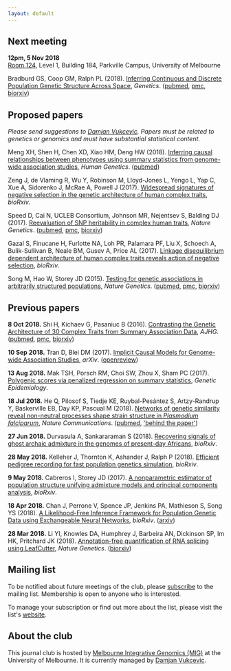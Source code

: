 ```yaml
---
layout: default
---
```



## Next meeting

**12pm, 5 Nov 2018**  
[Room 124](https://maps.unimelb.edu.au/parkville/building/184/124), Level 1,
Building 184, Parkville Campus, University of Melbourne

Bradburd GS, Coop GM, Ralph PL (2018).  [Inferring Continuous and Discrete
Population Genetic Structure Across
Space](https://doi.org/10.1534/genetics.118.301333), *Genetics*.
([pubmed](https://www.ncbi.nlm.nih.gov/pubmed/30026187),
[pmc](https://www.ncbi.nlm.nih.gov/pmc/articles/PMC6116973/),
[biorxiv](https://doi.org/10.1101/189688))


## Proposed papers

*Please send suggestions to
[Damjan Vukcevic](mailto:damjan.vukcevic@unimelb.edu.au).
Papers must be related to genetics or genomics and must have substantial
statistical content.*

Meng XH, Shen H, Chen XD, Xiao HM, Deng HW (2018).  [Inferring causal
relationships between phenotypes using summary statistics from genome-wide
association studies](https://doi.org/10.1007/s00439-018-1876-1), *Human
Genetics*.  ([pubmed](https://www.ncbi.nlm.nih.gov/pubmed/29460149))

Zeng J, de Vlaming R, Wu Y, Robinson M, Lloyd-Jones L, Yengo L, Yap C, Xue A,
Sidorenko J, McRae A, Powell J (2017).  [Widespread signatures of negative
selection in the genetic architecture of human complex
traits](https://doi.org/10.1101/145755), *bioRxiv*.

Speed D, Cai N, UCLEB Consortium, Johnson MR, Nejentsev S, Balding DJ (2017).
[Reevaluation of SNP heritability in complex human
traits](https://doi.org/10.1038/ng.3865), *Nature Genetics*.
([pubmed](https://www.ncbi.nlm.nih.gov/pubmed/28530675),
[pmc](https://www.ncbi.nlm.nih.gov/pmc/articles/PMC5493198/),
[biorxiv](https://doi.org/10.1101/074310))

Gazal S, Finucane H, Furlotte NA, Loh PR, Palamara PF, Liu X, Schoech A,
Bulik-Sullivan B, Neale BM, Gusev A, Price AL (2017).  [Linkage disequilibrium
dependent architecture of human complex traits reveals action of negative
selection](https://doi.org/10.1101/082024), *bioRxiv*.

Song M, Hao W, Storey JD (2015).  [Testing for genetic associations in
arbitrarily structured populations](https://doi.org/10.1038/ng.3244), *Nature
Genetics*.  ([pubmed](https://www.ncbi.nlm.nih.gov/pubmed/25822090),
[pmc](https://www.ncbi.nlm.nih.gov/pmc/articles/PMC4464830/),
[biorxiv](https://doi.org/10.1101/012682))


## Previous papers

**8 Oct 2018.**  Shi H, Kichaev G, Pasaniuc B (2016).  [Contrasting the Genetic
Architecture of 30 Complex Traits from Summary Association
Data](https://doi.org/10.1016/j.ajhg.2016.05.013), *AJHG*.
([pubmed](https://www.ncbi.nlm.nih.gov/pubmed/27346688),
[pmc](https://www.ncbi.nlm.nih.gov/pmc/articles/PMC5005444/),
[biorxiv](https://doi.org/10.1101/035907))

**10 Sep 2018.**  Tran D, Blei DM (2017).  [Implicit Causal Models for
Genome-wide Association Studies](https://arxiv.org/abs/1710.10742), *arXiv*.
([openreview](https://openreview.net/forum?id=SyELrEeAb))

**13 Aug 2018.**  Mak TSH, Porsch RM, Choi SW, Zhou X, Sham PC (2017).
[Polygenic scores via penalized regression on summary
statistics](https://doi.org/10.1002/gepi.22050), *Genetic Epidemiology*.

**18 Jul 2018.**  He Q, Pilosof S, Tiedje KE, Ruybal-Pesántez S, Artzy-Randrup
Y, Baskerville EB, Day KP, Pascual M (2018).  [Networks of genetic similarity
reveal non-neutral processes shape strain structure in *Plasmodium
falciparum*](https://doi.org/10.1038/s41467-018-04219-3), *Nature
Communications*. ([pubmed](https://www.ncbi.nlm.nih.gov/pubmed/29739937),
['behind the
paper'](https://naturemicrobiologycommunity.nature.com/users/108152-qixin-he/posts/32988-why-a-diverse-approach-is-needed-to-tackle-a-hyperdiverse-malaria-antigen-system))

**27 Jun 2018.**  Durvasula A, Sankararaman S (2018).  [Recovering signals of
ghost archaic admixture in the genomes of present-day
Africans](https://doi.org/10.1101/285734), *bioRxiv*.

**28 May 2018.**  Kelleher J, Thornton K, Ashander J, Ralph P (2018).
[Efficient pedigree recording for fast population genetics
simulation](https://doi.org/10.1101/248500), *bioRxiv*.

**9 May 2018.**  Cabreros I, Storey JD (2017).  [A nonparametric estimator of
population structure unifying admixture models and principal components
analysis](https://doi.org/10.1101/240812), *bioRxiv*.

**18 Apr 2018.**  Chan J, Perrone V, Spence JP, Jenkins PA, Mathieson S, Song
YS (2018).  [A Likelihood-Free Inference Framework for Population Genetic Data
using Exchangeable Neural Networks](https://doi.org/10.1101/267211 ),
*bioRxiv*. ([arxiv](https://arxiv.org/abs/1802.06153))

**28 Mar 2018.**  Li YI, Knowles DA, Humphrey J, Barbeira AN, Dickinson SP, Im
HK, Pritchard JK (2018).  [Annotation-free quantification of RNA splicing using
LeafCutter](https://dx.doi.org/10.1038/s41588-017-0004-9), *Nature Genetics*.
([biorxiv](https://doi.org/10.1101/044107))


## Mailing list

To be notified about future meetings of the club, please
[subscribe](https://lists.unimelb.edu.au/subscribe/statgen) to the mailing
list.  Membership is open to anyone who is interested.

To manage your subscription or find out more about the list, please visit the
list's [website](https://lists.unimelb.edu.au/info/statgen).


## About the club

This journal club is hosted by [Melbourne Integrative Genomics
(MIG)](http://research.unimelb.edu.au/integrative-genomics) at the University
of Melbourne.  It is currently managed by [Damjan
Vukcevic](http://research.unimelb.edu.au/integrative-genomics/research/statistical-genetics-vukcevic).
